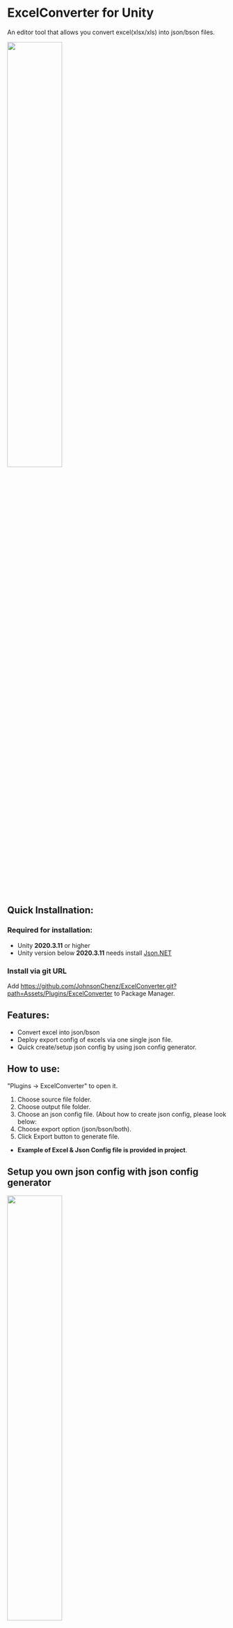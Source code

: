 
# ExcelConverter for Unity
An editor tool that allows you convert excel(xlsx/xls) into json/bson files.

<img src="https://github.com/JohnsonChenz/ExcelConverter/blob/master/Docs/ExcelConverter.png" height="50%" width="50%"/>

## Quick Installnation:
### Required for installation:
- Unity **2020.3.11** or higher
- Unity version below **2020.3.11** needs install [Json.NET](https://github.com/jilleJr/Newtonsoft.Json-for-Unity)

### Install via git URL
Add https://github.com/JohnsonChenz/ExcelConverter.git?path=Assets/Plugins/ExcelConverter to Package Manager.

## Features:
- Convert excel into json/bson
- Deploy export config of excels via one single json file.
- Quick create/setup json config by using json config generator.

## How to use:
"Plugins -> ExcelConverter" to open it.
1. Choose source file folder.
2. Choose output file folder.
3. Choose an json config file. (About how to create json config, please look below:
4. Choose export option (json/bson/both).
5. Click Export button to generate file.
- **Example of Excel & Json Config file is provided in project**.

## Setup you own json config with json config generator

<img src="https://github.com/JohnsonChenz/ExcelConverter/blob/master/Docs/JsonConfigGenerator.png" height="50%" width="50%"/>

- The way your excel file being converted is based on the Mainkey/Subkey rule you like in the excel,So you will need to create a json config file to determine how your excel file will be converted into json/bson data.  
- In **ExcelConverter window**, click the button **Json Config Generator**, to open the generator. 
- Create and setup single/multiple json config based on your needs.
- Save set-up json config to json file somewhere you like,then browse the path of it in ExcelConverter.
- When converting,ExcelConverter will load json config file from your browsed path to convert excel file into json/bson based on the setting of the json config.

## Simple explanation of Json Config Class
**MainKeyType (enum)**
- Determine mainkey of converted data is uppercase or not.

**SubKeyType (enum)**
- Determine subkey of converted data is uppercase or not.

**MainKeyColumn (int)**
- Determine which column of excel that will added as mainkey,if mainkey data is valid,converted json data will be **json object(map)**
- Set it as 0 when you don't wanna add mainkey to your converted data,converted json data will be **json array(array)**.
- Extra : When you mainkey data is composed of **multiple columns** in excel sheet,for example,when your prefered mainkey data is made up of **column 1** + **column 2** in excel sheet,set the value to 2.

**SubKeyRow (int)**
- Determine which row of excel will be added as subkey, if subkey data is valid, actual data of excel will package with **json object(map)**
- Set it as 0 when you don't wanna add subkey to your converted data, actual data of excel will package with **json array(map)**

**FirstDataRow (int)**
- Determine the which row for ExcelConverter to start reading as actual data when converting.

**Datalist (string array)**
- List of sheet name that will apply settings above for converting.

## Converted result showcase
Excel sheet :  

<img src="https://github.com/JohnsonChenz/ExcelConverter/blob/master/Docs/ExcelSheet.png" height="80%" width="80%"/>

### Mainkey + Subkey :

Config :

<img src="https://github.com/JohnsonChenz/ExcelConverter/blob/master/Docs/WithMainKeyAndSubKey.png" height="50%" width="50%"/>

Result :
```json
{
	"export_type": "JObject",
	"data": {
		"JOHN": {
			"SUBKEY_GENDER": "Male",
			"SUBKEY_AGE": 15,
			"SUBKEY_HEIGHT": 170,
			"SUBKEY_WEIGHT": "65kg",
			"SUBKEY_ARRAY": [
				"Str_1",
				"Str_2",
				"Str_3"
			]
		},
		"MARRY": {
			"SUBKEY_GENDER": "Female",
			"SUBKEY_AGE": 9,
			"SUBKEY_HEIGHT": 156,
			"SUBKEY_WEIGHT": "45kg",
			"SUBKEY_ARRAY": [
				1,
				2,
				3
			]
		},
		"KEN": {
			"SUBKEY_GENDER": "Male",
			"SUBKEY_AGE": 23,
			"SUBKEY_HEIGHT": 182,
			"SUBKEY_WEIGHT": "70kg",
			"SUBKEY_ARRAY": [
				true,
				false,
				true
			]
		}
	}
}
```

### Mainkey only :

Config :

<img src="https://github.com/JohnsonChenz/ExcelConverter/blob/master/Docs/WithMainKeyOnly.png" height="50%" width="50%"/>

Result :
```json
{
	"export_type": "JObject",
	"data": {
		"JOHN": [
			"Male",
			15,
			170,
			"65kg",
			[
				"Str_1",
				"Str_2",
				"Str_3"
			],
			"whatever",
			"whatever"
		],
		"MARRY": [
			"Female",
			9,
			156,
			"45kg",
			[
				1,
				2,
				3
			],
			"whatever",
			"whatever"
		],
		"KEN": [
			"Male",
			23,
			182,
			"70kg",
			[
				true,
				false,
				true
			],
			"whatever",
			"whatever"
		]
	}
}
```

### Subkey only :

Config :

<img src="https://github.com/JohnsonChenz/ExcelConverter/blob/master/Docs/WithSubkeyOnly.png" height="50%" width="50%"/>

Result :
```json
{
	"export_type": "JArray",
	"data": [
		{
			"MAINKEYCOLUMN": "John",
			"SUBKEY_GENDER": "Male",
			"SUBKEY_AGE": 15,
			"SUBKEY_HEIGHT": 170,
			"SUBKEY_WEIGHT": "65kg",
			"SUBKEY_ARRAY": [
				"Str_1",
				"Str_2",
				"Str_3"
			]
		},
		{
			"MAINKEYCOLUMN": "Marry",
			"SUBKEY_GENDER": "Female",
			"SUBKEY_AGE": 9,
			"SUBKEY_HEIGHT": 156,
			"SUBKEY_WEIGHT": "45kg",
			"SUBKEY_ARRAY": [
				1,
				2,
				3
			]
		},
		{
			"MAINKEYCOLUMN": "Ken",
			"SUBKEY_GENDER": "Male",
			"SUBKEY_AGE": 23,
			"SUBKEY_HEIGHT": 182,
			"SUBKEY_WEIGHT": "70kg",
			"SUBKEY_ARRAY": [
				true,
				false,
				true
			]
		}
	]
}
```

### Double mainkey :

Config :

<img src="https://github.com/JohnsonChenz/ExcelConverter/blob/master/Docs/DoubleMainKey.png" height="50%" width="50%"/>

Result :
```json
{
	"export_type": "JObject",
	"data": {
		"JOHNMALE": {
			"SUBKEY_AGE": 15,
			"SUBKEY_HEIGHT": 170,
			"SUBKEY_WEIGHT": "65kg",
			"SUBKEY_ARRAY": [
				"Str_1",
				"Str_2",
				"Str_3"
			]
		},
		"MARRYFEMALE": {
			"SUBKEY_AGE": 9,
			"SUBKEY_HEIGHT": 156,
			"SUBKEY_WEIGHT": "45kg",
			"SUBKEY_ARRAY": [
				1,
				2,
				3
			]
		},
		"KENMALE": {
			"SUBKEY_AGE": 23,
			"SUBKEY_HEIGHT": 182,
			"SUBKEY_WEIGHT": "70kg",
			"SUBKEY_ARRAY": [
				true,
				false,
				true
			]
		}
	}
}
```

### No key :

Config :

<img src="https://github.com/JohnsonChenz/ExcelConverter/blob/master/Docs/WithoutMainKeyAndSubKey.png" height="50%" width="50%"/>

Result :
```json
{
	"export_type": "JArray",
	"data": [
		[
			"John",
			"Male",
			15,
			170,
			"65kg",
			[
				"Str_1",
				"Str_2",
				"Str_3"
			],
			"whatever",
			"whatever"
		],
		[
			"Marry",
			"Female",
			9,
			156,
			"45kg",
			[
				1,
				2,
				3
			],
			"whatever",
			"whatever"
		],
		[
			"Ken",
			"Male",
			23,
			182,
			"70kg",
			[
				true,
				false,
				true
			],
			"whatever",
			"whatever"
		]
	]
}
```

## Converting rules about excel
1. If subkey field's name contains symbol \* or filled as "empty",column of the subkey will be ignored read into converted data.
2. Actual data field that filled in like [element1,element2,element3.....] will be convert into data as **json array**.

## License
This library is under the MIT License.
